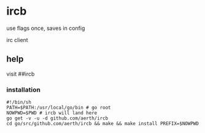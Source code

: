 # ircb

use flags once, saves in config

irc client

## help

visit ##ircb

### installation

```
#!/bin/sh
PATH=$PATH:/usr/local/go/bin # go root
NOWPWD=$PWD # ircb will land here
go get -v -u -d github.com/aerth/ircb
cd go/src/github.com/aerth/ircb && make && make install PREFIX=$NOWPWD
```
